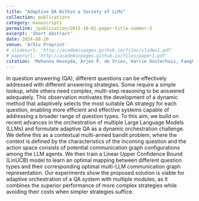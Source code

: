 ```yaml
---
title: "Adaptive QA Within a Society of LLMs"
collection: publications
category: manuscripts
permalink: /publication/2015-10-01-paper-title-number-3
excerpt: 'Short abstract'
date: 2024-08-20
venue: 'ArXiv Preprint'
# slidesurl: 'http://academicpages.github.io/files/slides1.pdf'
# paperurl: 'http://academicpages.github.io/files/paper1.pdf'
citation: 'Mohanna Hoveyda, Arjen P. de Vries, Harrie Oosterhuis, Faegheh Hasibi, Maarten de Rijke'
---
```


In question answering (QA), different questions can be effectively addressed with different answering strategies. Some require a simple lookup, while others need complex, multi-step reasoning to be answered adequately.
This observation motivates the development of a dynamic method that adaptively selects the most suitable QA strategy for each question, enabling more efficient and effective systems capable of addressing a broader range of question types.
To this aim, we build on recent advances in the orchestration of multiple Large Language Models (LLMs) and formulate adaptive QA as a dynamic orchestration challenge. We define this as a contextual multi-armed bandit problem, where the context is defined by the characteristics of the incoming question and the action space consists of potential communication graph configurations among the LLM agents. We then train a Linear Upper Confidence Bound (LinUCB) model to learn an optimal mapping between different question types and their corresponding optimal multi-LLM communication graph representation. 
Our experiments show the proposed solution is viable for adaptive orchestration of a QA system with multiple modules, as it combines the superior performance of more complex strategies while avoiding their costs when simpler strategies suffice.